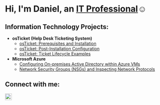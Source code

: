 <h1>Hi, I'm Daniel, an <a href="https://linkedin.com/in/daniel-arenas-jr">IT Professional</a>☺</h1>

<h2> Information Technology Projects:</h2>

- <b>osTicket (Help Desk Ticketing System)</b>
  - [osTicket: Prerequisites and Installation](https://github.com/DanniiArenas/osticket-prereqs)
  - [osTicket: Post-Installation Configuration](https://github.com/DanniiArenas/post-install-config)
  - [osTicket: Ticket Lifecycle Examples](https://github.com/DanniiArenas/ticket-lifecycle)
- <b>Microsoft Azure</b>
  - [Configuring On-premises Active Directory within Azure VMs](https://github.com/DanniiArenas/configure-ad)
  - [Network Security Groups (NSGs) and Inspecting Network Protocols](https://github.com/DanniiArenas/azure-network-protocols)

<h2>Connect with me:</h2>

[<img align="left" alt="daniel-arenas-jr | LinkedIn" width="22px" src="https://cdn.jsdelivr.net/npm/simple-icons@v3/icons/linkedin.svg" />][linkedin]


[linkedin]: https://linkedin.com/in/daniel-arenas-jr

<!--
**DanniiArenas/DanniiArenas** is a ✨ _special_ ✨ repository because its `README.md` (this file) appears on your GitHub profile.

Here are some ideas to get you started:

- 🔭 I’m currently working on ...
- 🌱 I’m currently learning ...
- 👯 I’m looking to collaborate on ...
- 🤔 I’m looking for help with ...
- 💬 Ask me about ...
- 📫 How to reach me: ...
- 😄 Pronouns: ...
- ⚡ Fun fact: ...
-->
